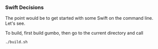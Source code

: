 ### Swift Decisions
The point would be to get started with some Swift on the command line. Let's
see.

To build, first build gumbo, then go to the current directory and call

	./build.sh

